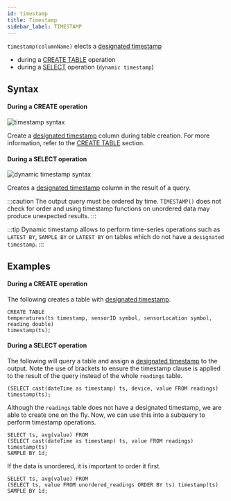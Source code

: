 ```yaml
---
id: timestamp
title: Timestamp
sidebar_label: TIMESTAMP
---
```


`timestamp(columnName)` elects a [designated timestamp](designatedTimestamp.md)

- during a [CREATE TABLE](createTable.md#timestamp) operation
- during a [SELECT](sqlSELECT.md) operation (`dynamic timestamp`)

## Syntax

#### During a CREATE operation

![timestamp syntax](/img/doc/diagrams/timestamp.svg)

Create a [designated timestamp](designatedTimestamp.md) column during table
creation. For more information, refer to the [CREATE TABLE](createTable.md)
section.

#### During a SELECT operation

![dynamic timestamp syntax](/img/doc/diagrams/dynamicTimestamp.svg)

Creates a [designated timestamp](designatedTimestamp.md) column in the result of
a query.

:::caution
The output query must be ordered by time. `TIMESTAMP()` does not
check for order and using timestamp functions on unordered data may produce
unexpected results.
:::

:::tip
Dynamic timestamp allows to perform time-series operations such as
`LATEST BY`, `SAMPLE BY` or `LATEST BY` on tables which do not have a
`designated timestamp`.
:::

## Examples

#### During a CREATE operation

The following creates a table with
[designated timestamp](designatedTimestamp.md).

```questdb-sql title="Create table"
CREATE TABLE
temperatures(ts timestamp, sensorID symbol, sensorLocation symbol, reading double)
timestamp(ts);
```

#### During a SELECT operation

The following will query a table and assign a
[designated timestamp](designatedTimestamp.md) to the output. Note the use of
brackets to ensure the timestamp clause is applied to the result of the query
instead of the whole `readings` table.

```questdb-sql title="Dynamic timestamp"
(SELECT cast(dateTime as timestamp) ts, device, value FROM readings) timestamp(ts);
```

Although the `readings` table does not have a designated timestamp, we are able
to create one on the fly. Now, we can use this into a subquery to perform
timestamp operations.

```questdb-sql title="Dynamic timestamp subquery"
SELECT ts, avg(value) FROM
(SELECT cast(dateTime as timestamp) ts, value FROM readings) timestamp(ts)
SAMPLE BY 1d;
```

If the data is unordered, it is important to order it first.

```questdb-sql title="Dynamic timestamp - unordered data"
SELECT ts, avg(value) FROM
(SELECT ts, value FROM unordered_readings ORDER BY ts) timestamp(ts)
SAMPLE BY 1d;
```
